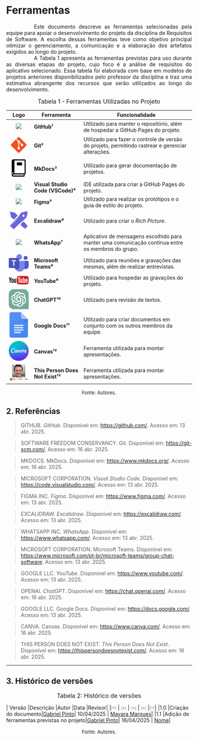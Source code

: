 # Ferramentas

<div style="text-align: justify; text-indent: 2cm;">
Este documento descreve as ferramentas selecionadas pela equipe para apoiar o desenvolvimento do projeto da disciplina de Requisitos de Software. A escolha dessas ferramentas teve como objetivo principal otimizar o gerenciamento, a comunicação e a elaboração dos artefatos exigidos ao longo do projeto.
</div>

<div style="text-align: justify; text-indent: 2cm;">
A Tabela 1 apresenta as ferramentas previstas para uso durante as diversas etapas do projeto, cujo foco é a análise de requisitos do aplicativo selecionado. Essa tabela foi elaborada com base em modelos de projetos anteriores disponibilizados pelo professor da disciplina e traz uma estimativa abrangente dos recursos que serão utilizados ao longo do desenvolvimento.</div>


<font size="3"><p style="text-align: center">Tabela 1 - Ferramentas Utilizadas no Projeto</p></font>

| Logo      | Ferramenta       | Funcionalidade                                                                 |
|-----------|------------------|--------------------------------------------------------------------------------|
| <div align="center"><img src="https://github.githubassets.com/images/modules/logos_page/GitHub-Mark.png" width="100px"> |**GitHub¹**|Utilizado para manter o repositório, além de hospedar a GitHub Pages do projeto.|
| <div align="center"><img src="../../assets/images/logos/logo_git.png" width="100px"> |**Git²**|Utilizado para fazer o controle de versão do projeto, permitindo  rastrear e gerenciar alterações.|
| <div align="center"><img src="../../assets/images/logos/logo_mkdocs.png" width="100px"> |**MkDocs³**|Utilizado para gerar documentação de projetos.|
| <div align="center"><img src="https://upload.wikimedia.org/wikipedia/commons/9/9a/Visual_Studio_Code_1.35_icon.svg" width="80px"> |**Visual Studio Code (VSCode)⁴**| IDE utilizada para criar a GitHub Pages do projeto.|
| <div align="center"><img src="https://upload.wikimedia.org/wikipedia/commons/3/33/Figma-logo.svg" width="50px"> |**Figma⁵**| Utilizado para realizar os protótipos e o guia de estilo do projeto.|
| <div align="center"><img src="../../assets/images/logos/logo_excalidraw.png" width="100px"> |**Excalidraw⁶**|Utilizado para criar o *Rich Picture*.|
| <div align="center"><img src="https://upload.wikimedia.org/wikipedia/commons/6/6b/WhatsApp.svg" width="100px"> |**WhatsApp⁷**|Aplicativo de mensagens escolhido para manter uma comunicação contínua entre os membros do grupo.|
| <div align="center"><img src="../../assets/images/logos/logo_teams.png" width="90px"> |**Microsoft Teams⁸**| Utilizado para reuniões e gravações das mesmas, além de realizar entrevistas.|
| <div align="center"><img src="../../assets/images/logos/logo_youtube.png" width="100px"> |**YouTube⁹**|Utilizado para hospedar as gravações do projeto.|
| <div align="center"><img src="../../assets/images/logos/logo_chatgpt.png" width="100px"> |**ChatGPT¹⁰**|Utilizado para revisão de textos.|
| <div align="center"><img src="../../assets/images/logos/logo_google_docs.png" width="50px"> |**Google Docs¹¹**|Utilizado para criar documentos em conjunto com os outros membros da equipe.|
| <div align="center"><img src="../../assets/images/logos/logo_canvas.svg" width="100px"> |**Canvas¹²**|Ferramenta utilizada para montar apresentações.|
| <div align="center"><img src="../../assets/images/logos/logo_this_person.png" width="100px"> |**This Person Does Not Exist¹³**|Ferramenta utilizada para montar apresentações.|


<font size="2"><p style="text-align: center">Fonte: Autores.</p></font>
 
## 2. Referências

> GITHUB. *GitHub*. Disponível em: <https://github.com/>. Acesso em: 13 abr. 2025.

> SOFTWARE FREEDOM CONSERVANCY. Git. Disponível em: https://git-scm.com/. Acesso em: 16 abr. 2025.

> MKDOCS. MkDocs. Disponível em: https://www.mkdocs.org/. Acesso em: 16 abr. 2025.

> MICROSOFT CORPORATION. *Visual Studio Code*. Disponível em: <https://code.visualstudio.com/>. Acesso em: 13 abr. 2025.

> FIGMA INC. *Figma*. Disponível em: <https://www.figma.com/>. Acesso em: 13 abr. 2025.

> EXCALIDRAW. *Excalidraw*. Disponível em: <https://excalidraw.com/>. Acesso em: 13 abr. 2025.

> WHATSAPP INC. *WhatsApp*. Disponível em: <https://www.whatsapp.com/>. Acesso em: 13 abr. 2025.

> MICROSOFT CORPORATION. Microsoft Teams. Disponível em: https://www.microsoft.com/pt-br/microsoft-teams/group-chat-software. Acesso em: 13 abr. 2025.

> GOOGLE LLC. *YouTube*. Disponível em: <https://www.youtube.com/>. Acesso em: 13 abr. 2025.

> OPENAI. *ChatGPT*. Disponível em: <https://chat.openai.com/>. Acesso em: 16 abr. 2025.

> GOOGLE LLC. Google Docs. Disponível em: https://docs.google.com/. Acesso em: 13 abr. 2025.

> CANVA. Canvas. Disponível em: https://www.canva.com/. Acesso em: 16 abr. 2025.

> THIS PERSON DOES NOT EXIST. *This Person Does Not Exist*. Disponível em: <https://thispersondoesnotexist.com/>. Acesso em: 16 abr. 2025.


---

## 3. Histórico de versões

<font size="3"><p style="text-align: center">Tabela 2: Histórico de versões</p></font>
| Versão |Descrição     |Autor                                       |Data    |Revisor|
|:-:     | :-:          | :-:                                        | :-:        |:-:|
|1.0     |Criação do documento|[Gabriel Pinto](https://github.com/GabrielSPinto)| 10/04/2025 | [Mayara Marques](https://github.com/maymarquee)|
|1.1     |Adição de ferramentas previstas no projeto|[Gabriel Pinto](https://github.com/GabrielSPinto)| 16/04/2025 | [Nome](https://github.com/)|

<font size="2"><p style="text-align: center">Fonte: Autores.</p></font>

